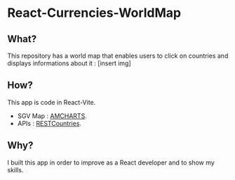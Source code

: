 # React-Currencies-WorldMap

## What?
This repository has a world map that enables users to click on countries and displays informations about it :
[insert img]

## How?
This app is code in React-Vite.
- SGV Map : [AMCHARTS](https://www.amcharts.com/svg-maps/?map=worldIndia).
- APIs : [RESTCountries](https://restcountries.com/).

## Why?
I built this app in order to improve as a React developer and to show my skills.
